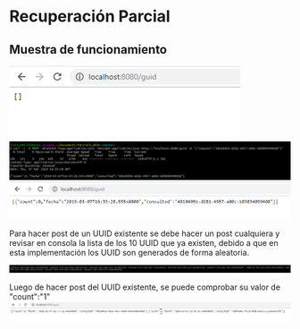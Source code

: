 # Recuperación Parcial

## Muestra de funcionamiento
![Imagen](pictures/Capture1.PNG)
![Imagen](pictures/Capture2.png)
![Imagen](pictures/Capture3.png)

Para hacer post de un UUID existente se debe hacer un post cualquiera y revisar en consola la lista de los 10 UUID que ya existen, debido a que en esta implementación los UUID son generados de forma aleatoria.

![Imagen](pictures/Capture4.png)

Luego de hacer post del UUID existente, se puede comprobar su valor de "count":"1"
![Imagen](pictures/Capture5.png)
